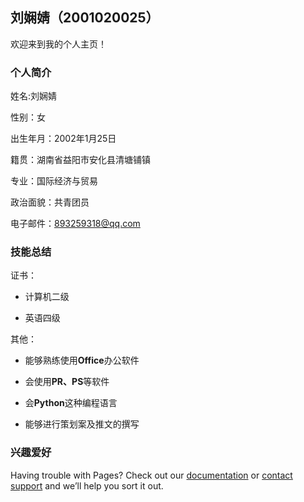 ## 刘娴婧（2001020025）

欢迎来到我的个人主页！

### 个人简介

姓名:刘娴婧

性别：女

出生年月：2002年1月25日

籍贯：湖南省益阳市安化县清塘铺镇

专业：国际经济与贸易

政治面貌：共青团员

电子邮件：893259318@qq.com

### 技能总结

证书：

* 计算机二级

* 英语四级

其他：

* 能够熟练使用**Office**办公软件

* 会使用**PR、PS**等软件

* 会**Python**这种编程语言

* 能够进行策划案及推文的撰写

### 兴趣爱好

Having trouble with Pages? Check out our [documentation](https://docs.github.com/categories/github-pages-basics/) or [contact support](https://support.github.com/contact) and we’ll help you sort it out.
